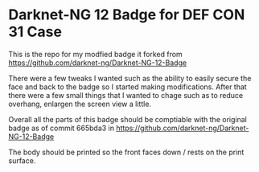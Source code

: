 # Darknet-NG 12 Badge for DEF CON 31 Case

This is the repo for my modfied badge it forked from https://github.com/darknet-ng/Darknet-NG-12-Badge

There were a few tweaks I wanted such as the ability to easily secure the face and back to the badge so I started making modifications.
After that there were a few small things that I wanted to chage such as to reduce overhang, enlargen the screen view a little.

Overall all the parts of this badge should be comptiable with the original badge as of commit 665bda3 in https://github.com/darknet-ng/Darknet-NG-12-Badge

The body should be printed so the front faces down / rests on the print surface.